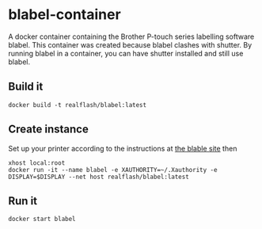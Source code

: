 # blabel-container
A docker container containing the Brother P-touch series labelling software blabel. This container was created because blabel clashes with shutter. By running blabel in a container, you can have shutter installed and still use blabel.

## Build it
```
docker build -t realflash/blabel:latest
```

## Create instance
Set up your printer according to the instructions at [the blable site](http://apz.fi/blabel/) then

```
xhost local:root
docker run -it --name blabel -e XAUTHORITY=~/.Xauthority -e DISPLAY=$DISPLAY --net host realflash/blabel:latest
```

## Run it
```
docker start blabel
```
